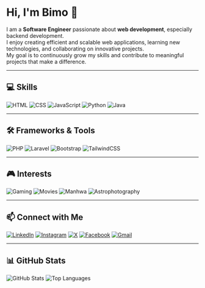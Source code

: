 # Hi, I'm Bimo 👋

I am a **Software Engineer** passionate about **web development**, especially backend development.  
I enjoy creating efficient and scalable web applications, learning new technologies, and collaborating on innovative projects.  
My goal is to continuously grow my skills and contribute to meaningful projects that make a difference.

---

## 💻 Skills
![HTML](https://img.shields.io/badge/HTML-E34F26?style=for-the-badge&logo=html5&logoColor=white)
![CSS](https://img.shields.io/badge/CSS-1572B6?style=for-the-badge&logo=css3&logoColor=white)
![JavaScript](https://img.shields.io/badge/JavaScript-F7DF1E?style=for-the-badge&logo=javascript&logoColor=black)
![Python](https://img.shields.io/badge/Python-3776AB?style=for-the-badge&logo=python&logoColor=white)
![Java](https://img.shields.io/badge/Java-007396?style=for-the-badge&logo=java&logoColor=white)

---

## 🛠 Frameworks & Tools
![PHP](https://img.shields.io/badge/PHP-777BB4?style=plastic&logo=php&logoColor=white)
![Laravel](https://img.shields.io/badge/Laravel-FF2D20?style=plastic&logo=laravel&logoColor=white)
![Bootstrap](https://img.shields.io/badge/Bootstrap-7952B3?style=plastic&logo=bootstrap&logoColor=white)
![TailwindCSS](https://img.shields.io/badge/TailwindCSS-06B6D4?style=plastic&logo=tailwind-css&logoColor=white)

---

## 🎮 Interests
![Gaming](https://img.shields.io/badge/Gaming-FF69B4?style=flat-square&logo=gamepad)
![Movies](https://img.shields.io/badge/Movies-FFD700?style=flat-square&logo=popcorn)
![Manhwa](https://img.shields.io/badge/Manhwa-1E90FF?style=flat-square)
![Astrophotography](https://img.shields.io/badge/Astrophotography-4B0082?style=flat-square)

---

## 📫 Connect with Me
[![LinkedIn](https://img.icons8.com/color/48/linkedin.png)](https://www.linkedin.com/in/bimo-pandapotan-927baa31b)
[![Instagram](https://img.icons8.com/fluency/48/instagram-new.png)](https://www.instagram.com/rdbiim._)
[![X](https://img.icons8.com/ios-filled/48/twitterx.png)](https://x.com/accelz17)
[![Facebook](https://img.icons8.com/color/48/facebook.png)](https://facebook.com/bimo.satriapandapotan)
[![Gmail](https://img.icons8.com/color/48/gmail-new.png)](mailto:bimosatp522@gmail.com)

---

## 📊 GitHub Stats
![GitHub Stats](https://github-readme-stats.vercel.app/api?username=bimopandapotan&show_icons=true&theme=radical)
![Top Languages](https://github-readme-stats.vercel.app/api/top-langs/?username=bimopandapotan&layout=compact&theme=radical)
